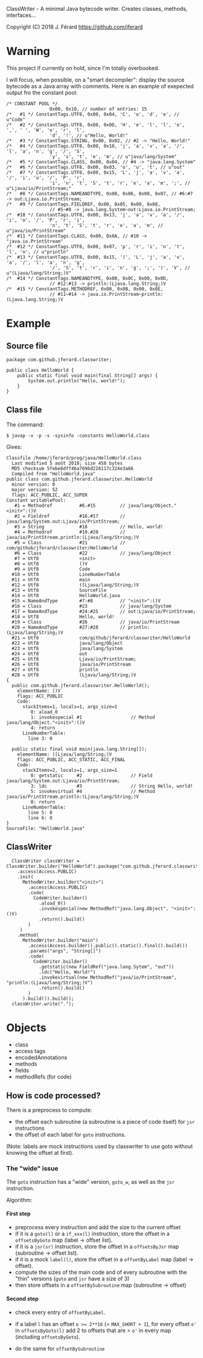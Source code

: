 ClassWriter - A minimal Java bytecode writer. Creates classes, methods, interfaces...

Copyright (C) 2018 J. Férard <https://github.com/jferard>

# Warning
This project if currently on hold, since I'm totally overbooked.

I will focus, when possible, on a "smart decompiler": display the source bytecode as a Java array with comments.
Here is an example of exepected output fro the constant pool:

    /* CONSTANT POOL */
                    0x00, 0x10, // number of entries: 15
    /*   #1 */ ConstantTags.UTF8, 0x00, 0x04, 'C', 'o', 'd', 'e', // u"Code"
    /*   #2 */ ConstantTags.UTF8, 0x00, 0x0D, 'H', 'e', 'l', 'l', 'o', ',', ' ', 'W', 'o', 'r', 'l',
                    'd', '!', // u"Hello, World!"
    /*   #3 */ ConstantTags.STRING, 0x00, 0x02, // #2 -> "Hello, World!"
    /*   #4 */ ConstantTags.UTF8, 0x00, 0x10, 'j', 'a', 'v', 'a', '/', 'l', 'a', 'n', 'g', '/', 'S',
                    'y', 's', 't', 'e', 'm', // u"java/lang/System"
    /*   #5 */ ConstantTags.CLASS, 0x00, 0x04, // #4 -> "java.lang.System"
    /*   #6 */ ConstantTags.UTF8, 0x00, 0x03, 'o', 'u', 't', // u"out"
    /*   #7 */ ConstantTags.UTF8, 0x00, 0x15, 'L', 'j', 'a', 'v', 'a', '/', 'i', 'o', '/', 'P', 'r',
                    'i', 'n', 't', 'S', 't', 'r', 'e', 'a', 'm', ';', // u"Ljava/io/PrintStream;"
    /*   #8 */ ConstantTags.NAMEANDTYPE, 0x00, 0x06, 0x00, 0x07, // #6:#7 -> out:Ljava.io.PrintStream;
    /*   #9 */ ConstantTags.FIELDREF, 0x00, 0x05, 0x00, 0x08,
                    // #5~#8 -> java.lang.System~out:Ljava.io.PrintStream;
    /*  #10 */ ConstantTags.UTF8, 0x00, 0x13, 'j', 'a', 'v', 'a', '/', 'i', 'o', '/', 'P', 'r', 'i',
                    'n', 't', 'S', 't', 'r', 'e', 'a', 'm', // u"java/io/PrintStream"
    /*  #11 */ ConstantTags.CLASS, 0x00, 0x0A, // #10 -> "java.io.PrintStream"
    /*  #12 */ ConstantTags.UTF8, 0x00, 0x07, 'p', 'r', 'i', 'n', 't', 'l', 'n', // u"println"
    /*  #13 */ ConstantTags.UTF8, 0x00, 0x15, '(', 'L', 'j', 'a', 'v', 'a', '/', 'l', 'a', 'n', 'g',
                    '/', 'S', 't', 'r', 'i', 'n', 'g', ';', ')', 'V', // u"(Ljava/lang/String;)V"
    /*  #14 */ ConstantTags.NAMEANDTYPE, 0x00, 0x0C, 0x00, 0x0D,
                    // #12:#13 -> println:(Ljava.lang.String;)V
    /*  #15 */ ConstantTags.METHODREF, 0x00, 0x0B, 0x00, 0x0E,
                    // #11~#14 -> java.io.PrintStream~println:(Ljava.lang.String;)V


# Example
## Source file

    package com.github.jferard.classwriter;

    public class HelloWorld {
        public static final void main(final String[] args) {
            System.out.println("Hello, world!");
        }
    }

## Class file
The command:

    $ javap -v -p -s -sysinfo -constants HelloWorld.class

Gives:

    Classfile /home/jferard/prog/java/HelloWorld.class
      Last modified 5 août 2018; size 458 bytes
      MD5 checksum 5febe6dff46a7696d228117c324e3a66
      Compiled from "HelloWorld.java"
    public class com.github.jferard.classwriter.HelloWorld
      minor version: 0
      major version: 52
      flags: ACC_PUBLIC, ACC_SUPER
    Constant writablePool:
       #1 = Methodref          #6.#15         // java/lang/Object."<init>":()V
       #2 = Fieldref           #16.#17        // java/lang/System.out:Ljava/io/PrintStream;
       #3 = String             #18            // Hello, world!
       #4 = Methodref          #19.#20        // java/io/PrintStream.println:(Ljava/lang/String;)V
       #5 = Class              #21            // com/github/jferard/classwriter/HelloWorld
       #6 = Class              #22            // java/lang/Object
       #7 = Utf8               <init>
       #8 = Utf8               ()V
       #9 = Utf8               Code
      #10 = Utf8               LineNumberTable
      #11 = Utf8               main
      #12 = Utf8               ([Ljava/lang/String;)V
      #13 = Utf8               SourceFile
      #14 = Utf8               HelloWorld.java
      #15 = NameAndType        #7:#8          // "<init>":()V
      #16 = Class              #23            // java/lang/System
      #17 = NameAndType        #24:#25        // out:Ljava/io/PrintStream;
      #18 = Utf8               Hello, world!
      #19 = Class              #26            // java/io/PrintStream
      #20 = NameAndType        #27:#28        // println:(Ljava/lang/String;)V
      #21 = Utf8               com/github/jferard/classwriter/HelloWorld
      #22 = Utf8               java/lang/Object
      #23 = Utf8               java/lang/System
      #24 = Utf8               out
      #25 = Utf8               Ljava/io/PrintStream;
      #26 = Utf8               java/io/PrintStream
      #27 = Utf8               println
      #28 = Utf8               (Ljava/lang/String;)V
    {
      public com.github.jferard.classwriter.HelloWorld();
        elementName: ()V
        flags: ACC_PUBLIC
        Code:
          stackItems=1, locals=1, args_size=1
             0: aload_0
             1: invokespecial #1                  // Method java/lang/Object."<init>":()V
             4: return
          LineNumberTable:
            line 3: 0

      public static final void main(java.lang.String[]);
        elementName: ([Ljava/lang/String;)V
        flags: ACC_PUBLIC, ACC_STATIC, ACC_FINAL
        Code:
          stackItems=2, locals=1, args_size=1
             0: getstatic     #2                  // Field java/lang/System.out:Ljava/io/PrintStream;
             3: ldc           #3                  // String Hello, world!
             5: invokevirtual #4                  // Method java/io/PrintStream.println:(Ljava/lang/String;)V
             8: return
          LineNumberTable:
            line 5: 0
            line 6: 8
    }
    SourceFile: "HelloWorld.java"

## ClassWriter

      ClassWriter classWriter = ClassWriter.builder("HelloWorld").package("com.github.jferard.classwriter")
        .access(Access.PUBLIC)
        .init(
          MethodWriter.builder("<init>")
            .access(Access.PUBLIC)
            .code(
              CodeWriter.builder()
                .aload_0()
                .invokespecial(new MethodRef("java.lang.Object", "<init>":()V)
                .return().build()
            )
         )
        .method(
          MethodWriter.builder("main")
            .access(Access.builder().public().static().final().build())
            .params("args", "String[]")
            .code(
              CodeWriter.builder()
                .getstatic(new FieldRef("java.lang.Sytem", "out"))
                .ldc("Hello, World!")
                .invokevirtual(new MethodRef("java/io/PrintStream", "println:(Ljava/lang/String;)V")
                .return().build()
            )
          ).build()).build();
      classWriter.write(".");

# Objects

* class
* access tags
* encodedAnnotations
* methods
* fields
* methodRefs (for code)

## How is code processed?
There is a preprocess to compute:
* the offset each subroutine (a subroutine is a piece of code itself) for `jsr` instructions
* the offset of each label for `goto` instructions.

(Note: labels are mock instructions used by classwriter to use goto without knowing the offset at first).

### The "wide" issue

The `goto` instruction has a "wide" version, `goto_w`, as well as the `jsr` instruction.

Algorithm:

#### First step
* preprocess every instruction and add the size to the current offset
* if it is a `goto(l)` or a `if_xxx(l)` instruction, store the offset in a `offsetsByGoto` map (label -> offset list).
* if it is a `jsr(sr)` instruction, store the offset in a `offsetsByJsr` map (subroutine -> offset list).
* if it is a mock `label(l)`, store the offset in a `offsetByLabel` map (label -> offset).
* compute the sizes of the main code and of every subroutine with the "thin" versions (`goto` and `jsr` have a size of 3)
* then store offsets in a `offsetBySubroutine` map (subroutine -> offset)

#### Second step
* check every entry of `offsetByLabel`.
* if a label `l` has an offset `o >= 2**16` (= `MAX_SHORT + 1`), for every offset `o'` in `offsetsByGoto(l)` add 2 to offsets that are > `o'` in every map (including `offsetsByGoto`).  

* do the same for `offsetBySubroutine`

